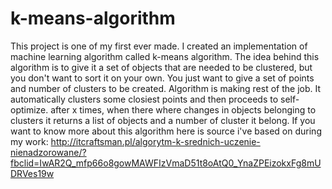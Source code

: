 # k-means-algorithm
This project is one of my first ever made. I created an implementation of machine learning algorithm called k-means algorithm. The idea behind this algorithm is to give it a set of objects that are needed to be clustered, but you don't want to sort it on your own. You just want to give a set of points and number of clusters to be created. Algorithm is making rest of the job. It automatically clusters some closiest points and then proceeds to self-optimize. after x times, when there where changes in objects belonging to clusters it returns a list of objects and a number of cluster it belong. If you want to know more about this algorithm here is source i've based on during my work: http://itcraftsman.pl/algorytm-k-srednich-uczenie-nienadzorowane/?fbclid=IwAR2Q_mfp66o8gowMAWFIzVmaD51t8oAtQ0_YnaZPEizokxFg8mUDRVes19w
